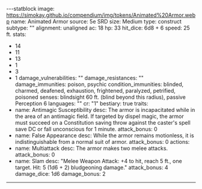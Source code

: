 
---statblock
image: https://simokay.github.io/compendium/img/tokens/Animated%20Armor.webp
name: Animated Armor
source: 5e SRD
size: Medium
type: construct
subtype: ""
alignment: unaligned
ac: 18
hp: 33
hit_dice: 6d8 + 6
speed: 25 ft.
stats:
  - 14
  - 11
  - 13
  - 1
  - 3
  - 1
damage_vulnerabilities: ""
damage_resistances: ""
damage_immunities: poison, psychic
condition_immunities: blinded, charmed, deafened, exhaustion, frightened, paralyzed, petrified, poisoned
senses: blindsight 60 ft. (blind beyond this radius), passive Perception 6
languages: ""
cr: "1"
bestiary: true
traits:
  - name: Antimagic Susceptibility
    desc: The armor is incapacitated while in the area of an antimagic field. If targeted by dispel magic, the armor must succeed on a Constitution saving throw against the caster's spell save DC or fall unconscious for 1 minute.
    attack_bonus: 0
  - name: False Appearance
    desc: While the armor remains motionless, it is indistinguishable from a normal suit of armor.
    attack_bonus: 0
actions:
  - name: Multiattack
    desc: The armor makes two melee attacks.
    attack_bonus: 0
  - name: Slam
    desc: "Melee Weapon Attack: +4 to hit, reach 5 ft., one target. Hit: 5 (1d6 + 2) bludgeoning damage."
    attack_bonus: 4
    damage_dice: 1d6
    damage_bonus: 2
---


